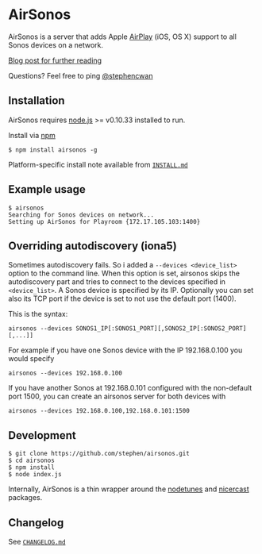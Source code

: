 AirSonos
========

AirSonos is a server that adds Apple [AirPlay](https://www.apple.com/airplay/) (iOS, OS X) support to all Sonos devices on a network.

[Blog post for further reading](https://medium.com/@stephencwan/hacking-airplay-into-sonos-93a41a1fcfbb)

Questions? Feel free to ping [@stephencwan](https://twitter.com/stephencwan)

Installation
------------

AirSonos requires [node.js](http://nodejs.org) >= v0.10.33 installed to run.

Install via [npm](https://www.npmjs.org)
```
$ npm install airsonos -g
```

Platform-specific install note available from [`INSTALL.md`](https://github.com/stephen/airsonos/blob/master/INSTALL.md)

Example usage
-------------
```
$ airsonos
Searching for Sonos devices on network...
Setting up AirSonos for Playroom {172.17.105.103:1400}
```

Overriding autodiscovery (iona5)
-------------
Sometimes autodiscovery fails. So i added a `--devices <device_list>` option to the command line. 
When this option is set, airsonos skips the autodiscovery part and tries to connect to the devices
specified in `<device_list>`. A Sonos device is specified by its IP. 
Optionally you can set also its TCP port if the device is set to not use the default port (1400).

This is the syntax:
```
airsonos --devices SONOS1_IP[:SONOS1_PORT][,SONOS2_IP[:SONOS2_PORT][,...]]
```

For example if you have one Sonos device with the IP 192.168.0.100 you would specify
```
airsonos --devices 192.168.0.100
```

If you have another Sonos at 192.168.0.101 configured with the non-default port 1500, you 
can create an airsonos server for both devices with
```
airsonos --devices 192.168.0.100,192.168.0.101:1500
```


Development
-----------
```
$ git clone https://github.com/stephen/airsonos.git
$ cd airsonos
$ npm install
$ node index.js
```

Internally, AirSonos is a thin wrapper around the [nodetunes](https://github.com/stephen/nodetunes) and [nicercast](https://github.com/stephen/nicercast) packages.

Changelog
---------

See [`CHANGELOG.md`](https://github.com/stephen/airsonos/blob/master/CHANGELOG.md)
